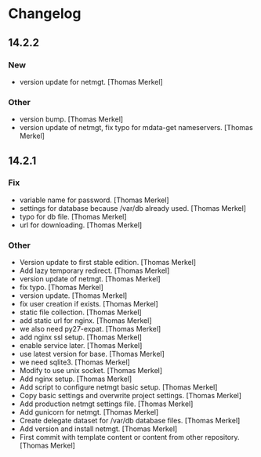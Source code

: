 # Changelog

## 14.2.2

### New

* version update for netmgt. [Thomas Merkel]

### Other

* version bump. [Thomas Merkel]
* version update of netmgt, fix typo for mdata-get nameservers. [Thomas Merkel]

## 14.2.1

### Fix

* variable name for password. [Thomas Merkel]
* settings for database because /var/db already used. [Thomas Merkel]
* typo for db file. [Thomas Merkel]
* url for downloading. [Thomas Merkel]

### Other

* Version update to first stable edition. [Thomas Merkel]
* Add lazy temporary redirect. [Thomas Merkel]
* version update of netmgt. [Thomas Merkel]
* fix typo. [Thomas Merkel]
* version update. [Thomas Merkel]
* fix user creation if exists. [Thomas Merkel]
* static file collection. [Thomas Merkel]
* add static url for nginx. [Thomas Merkel]
* we also need py27-expat. [Thomas Merkel]
* add nginx ssl setup. [Thomas Merkel]
* enable service later. [Thomas Merkel]
* use latest version for base. [Thomas Merkel]
* we need sqlite3. [Thomas Merkel]
* Modify to use unix socket. [Thomas Merkel]
* Add nginx setup. [Thomas Merkel]
* Add script to configure netmgt basic setup. [Thomas Merkel]
* Copy basic settings and overwrite project settings. [Thomas Merkel]
* Add production netmgt settings file. [Thomas Merkel]
* Add gunicorn for netmgt. [Thomas Merkel]
* Create delegate dataset for /var/db database files. [Thomas Merkel]
* Add version and install netmgt. [Thomas Merkel]
* First commit with template content or content from other repository. [Thomas Merkel]
